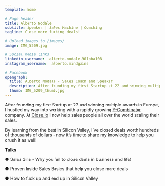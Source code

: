 ```yaml
---
template: home

# Page header
title: Alberto Nodale 
subtitle: Speaker | Sales Machine | Coaching
tagline: Close more fucking deals!

# Upload images to /images/
image: IMG_5209.jpg

# Social media links
linkedin_username:  alberto-nodale-901bba108
instagram_username:  alberto.mindgains

# Facebook
opengraph:
  title: Alberto Nodale - Sales Coach and Speaker
  description: After founding my first Startup at 22 and winning multiple awards in Europe, I hustled my way into a rapidly growing Y-Combinator company. Now it’s time to share my knowledge to help you crush it as well!
  thumb: IMG_5209_thumb.jpg
---
```


After founding my first Startup at 22 and winning multiple awards in Europe, I hustled my way into working with a rapidly growing [Y-Combinator](https://www.ycombinator.com/) company. At [Close.io](http://close.io) I now help sales people all over the world scaling their sales.

By learning from the best in Silicon Valley, I’ve closed deals worth hundreds of thousands of dollars - now it’s time to share my knowledge to help you crush it as well!

**Talks**

● Sales Sins - Why you fail to close deals in business and life!

● Proven Inside Sales Basics that help you close more deals

● How to fuck up and end up in Silicon Valley

